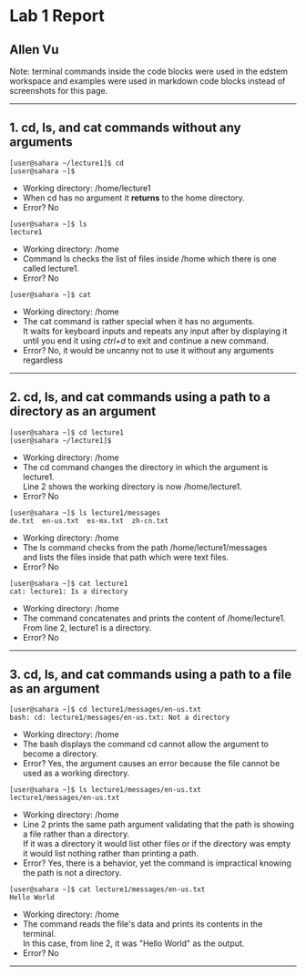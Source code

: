 # Lab 1 Report  
## Allen Vu     
Note: terminal commands inside the code blocks were used in the edstem workspace and examples were used in markdown code blocks instead of screenshots for this page.  

---  
## 1. cd, ls, and cat commands without any arguments  
```
[user@sahara ~/lecture1]$ cd
[user@sahara ~]$ 
```
- Working directory: /home/lecture1    
- When cd has no argument it **returns** to the home directory.  
- Error? No
```
[user@sahara ~]$ ls
lecture1
```
- Working directory: /home     
- Command ls checks the list of files inside /home which there is one called lecture1.  
- Error? No 

```
[user@sahara ~]$ cat
```
- Working directory: /home   
- The cat command is rather special when it has no arguments.    
It waits for keyboard inputs and repeats any input after by displaying it  
until you end it using *ctrl+d* to exit and continue a new command.  
- Error? No, it would be uncanny not to use it without any arguments regardless  

---  
## 2. cd, ls, and cat commands using a path to a directory as an argument    
```
[user@sahara ~]$ cd lecture1
[user@sahara ~/lecture1]$
```
- Working directory: /home  
- The cd command changes the directory in which the argument is lecture1.  
Line 2 shows the working directory is now /home/lecture1.  
- Error? No   
```
[user@sahara ~]$ ls lecture1/messages
de.txt  en-us.txt  es-mx.txt  zh-cn.txt
```
- Working directory: /home    
- The ls command checks from the path /home/lecture1/messages   
and lists the files inside that path which were text files.  
- Error? No    
```
[user@sahara ~]$ cat lecture1
cat: lecture1: Is a directory
```
- Working directory: /home     
- The command concatenates and prints the content of /home/lecture1.  
From line 2, lecture1 is a directory.  
- Error? No     

---  
## 3. cd, ls, and cat commands using a path to a file as an argument  
```
[user@sahara ~]$ cd lecture1/messages/en-us.txt
bash: cd: lecture1/messages/en-us.txt: Not a directory
```
- Working directory: /home  
- The bash displays the command cd cannot allow the argument to become a directory.  
- Error? Yes, the argument causes an error because the file cannot be used as a working directory.    
```
[user@sahara ~]$ ls lecture1/messages/en-us.txt
lecture1/messages/en-us.txt
```
- Working directory: /home    
- Line 2 prints the same path argument validating that the path is showing a file rather than a directory.  
If it was a directory it would list other files or if the directory was empty it would list nothing rather than printing a path.   
- Error? Yes, there is a behavior, yet the command is impractical knowing the path is not a directory.    
  
```
[user@sahara ~]$ cat lecture1/messages/en-us.txt
Hello World
```
- Working directory: /home     
- The command reads the file's data and prints its contents in the terminal.    
In this case, from line 2, it was "Hello World" as the output.  
- Error? No  

---
